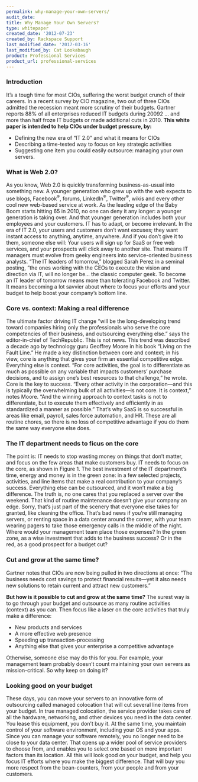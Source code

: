 ```yaml
---
permalink: why-manage-your-own-servers/
audit_date:
title: Why Manage Your Own Servers?
type: whitepaper
created_date: '2012-07-23'
created_by: Rackspace Support
last_modified_date: '2017-03-16'
last_modified_by: Cat Lookabaugh
product: Professional Services
product_url: professional-services
---
```


### Introduction

It’s a tough time for most CIOs, suffering the worst budget crunch of
their careers. In a recent survey by CIO magazine, two out of three CIOs
admitted the recession meant more scrutiny of their budgets. Gartner
reports 88% of all enterprises reduced IT budgets during 20092 ... and
more than half froze IT budgets or made additional cuts in 2010. **This
white paper is intended to help CIOs under budget pressure, by:**

-   Defining the new era of “IT 2.0” and what it means for CIOs
-   Describing a time-tested way to focus on key strategic activities
-   Suggesting one item you could easily outsource: managing your own servers.

### What is Web 2.0?

As you know, Web 2.0 is quickly transforming business-as-usual into
something new. A younger generation who grew up with the web expects to
use blogs, Facebook<sup>&reg;</sup>, forums, LinkedIn<sup>&reg;</sup>,
Twitter<sup>&reg;</sup>, wikis and every other cool new web-based service at
work. As the leading edge of the Baby Boom starts hitting 65 in 2010, no one
can deny it any longer: a younger generation is taking over. And that younger
generation includes both your employees and your customers. IT has to adapt, or
become irrelevant. In the era of IT 2.0, your users and customers don’t want
excuses; they want instant access to anything, anytime, anywhere. And if
you don’t give it to them, someone else will: Your users will sign up
for SaaS or free web services, and your prospects will click away to
another site. That means IT managers must evolve from geeky engineers
into service-oriented business analysts. “The IT leaders of tomorrow,”
blogged Sarah Perez in a seminal posting, ”the ones working with the
CEOs to execute the vision and direction via IT, will no longer be...
the classic computer geek. To become an IT leader of tomorrow means more
than tolerating Facebook and Twitter. It means becoming a lot savvier
about where to focus your efforts and your budget to help boost your
company’s bottom line.

### Core vs. context: Making a real difference

The ultimate factor driving IT change “will be the long-developing trend
toward companies hiring only the professionals who serve the core
competencies of their business, and outsourcing everything else.” says
the editor-in-chief of TechRepublic. This is not news. This trend was
described a decade ago by technology guru Geoffrey Moore in his book
“Living on the Fault Line.” He made a key distinction between core and
context; in his view, core is anything that gives your firm an essential
competitive edge. Everything else is context. “For core activities, the
goal is to differentiate as much as possible on any variable that
impacts customers’ purchase decisions, and to assign one’s best
resources to that challenge,” he wrote. Core is the key to success.
“Every other activity in the corporation—and this is typically the
overwhelming bulk of all activities—is not core. It is context,” notes
Moore. “And the winning approach to context tasks is not to
differentiate, but to execute them effectively and efficiently in as
standardized a manner as possible.” That’s why SaaS is so successful in
areas like email, payroll, sales force automation, and HR. These are all
routine chores, so there is no loss of competitive advantage if you do
them the same way everyone else does.

### The IT department needs to ficus on the core

The point is: IT needs to stop wasting money on things that don’t
matter, and focus on the few areas that make customers buy. IT needs to
focus on the core, as shown in Figure 1. The best investment of the IT
department’s time, energy and money is in the green zone: in a few
selected projects, activities, and line items that make a real
contribution to your company’s success. Everything else can be
outsourced, and it won’t make a big difference. The truth is, no one
cares that you replaced a server over the weekend. That kind of routine
maintenance doesn’t give your company an edge. Sorry, that’s just part
of the scenery that everyone else takes for granted, like cleaning the
office. That’s bad news if you’re still managing servers, or renting
space in a data center around the corner, with your team wearing pagers
to take those emergency calls in the middle of the night. Where would
your management team place those expenses? In the green zone, as a wise
investment that adds to the business success? Or in the red, as a good
prospect for a budget cut?

### Cut and grow at the same time?

Gartner notes that CIOs are now being pulled in two directions at once:
“The business needs cost savings to protect financial results—yet it
also needs new solutions to retain current and attract new customers.”

**But how is it possible to cut and grow at the same time?** The surest
way is to go through your budget and outsource as many routine
activities (context) as you can. Then focus like a laser on the core
activities that truly make a difference:

-   New products and services
-   A more effective web presence
-   Speeding up transaction-processing
-   Anything else that gives your enterprise a competitive advantage

Otherwise, someone else may do this for you. For example, your
management team probably doesn’t count maintaining your own servers as
mission-critical. So why keep on doing it?

### Looking good on your budget

These days, you can move your servers to an innovative form of
outsourcing called managed colocation that will cut several line items
from your budget. In true managed colocation, the service provider takes
care of all the hardware, networking, and other devices you need in the
data center. You lease this equipment, you don’t buy it. At the same
time, you maintain control of your software environment, including your
OS and your apps. Since you can manage your software remotely, you no
longer need to be close to your data center. That opens up a wider pool
of service providers to choose from, and enables you to select one based
on more important factors than its location. All this will look good on
your budget, and help you focus IT efforts where you make the biggest
difference. That will buy you more respect from the bean-counters, from
your people and from your customers.
